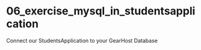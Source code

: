 # 06_exercise_mysql_in_studentsapplication
Connect our StudentsApplication to your GearHost Database
